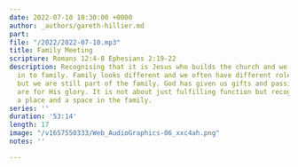 ```yaml
---
date: 2022-07-10 10:30:00 +0000
author: _authors/gareth-hillier.md
part: 
file: "/2022/2022-07-10.mp3"
title: Family Meeting
scripture: Romans 12:4-8 Ephesians 2:19-22
description: Recognising that it is Jesus who builds the church and we are invited
  in to family. Family looks different and we often have different roles and seasons
  but we are still part of the family. God has given us gifts and passions and they
  are for His glory. It is not about just fulfilling function but recognising we have
  a place and a space in the family.
series: ''
duration: '53:14'
length: 17
image: "/v1657550333/Web_AudioGraphics-06_xxc4ah.png"
notes: ''

---
```

